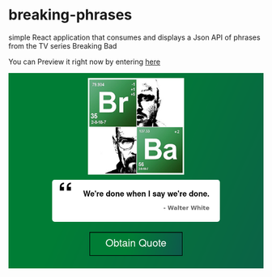 # breaking-phrases
simple React application that consumes and displays a Json API of phrases from the TV series Breaking Bad

You can Preview it right now by entering [here](https://breaking-phrases.netlify.app/)

![Preview](./src/preview.png)
